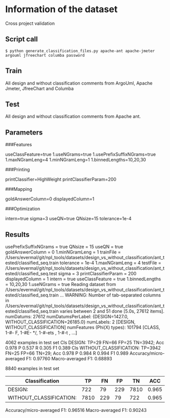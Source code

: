 # Information of the dataset
Cross project validation

## Script call

`$ python generate_classification_files.py apache-ant apache-jmeter argouml jfreechart columba password `

## Train 
All design and without classification comments from ArgoUml, Apache Jmeter, JfreeChart and Columba

## Test

All design and without classification comments from Apache ant. 

## Parameters
###Features

useClassFeature=true
1.useNGrams=true
1.usePrefixSuffixNGrams=true
1.maxNGramLeng=4
1.minNGramLeng=1
1.binnedLengths=10,20,30

###Printing

printClassifier=HighWeight
printClassifierParam=200

###Mapping

goldAnswerColumn=0
displayedColumn=1

###Optimization

intern=true
sigma=3
useQN=true
QNsize=15
tolerance=1e-4

## Results
usePrefixSuffixNGrams = true
QNsize = 15
useQN = true
goldAnswerColumn = 0
1.minNGramLeng = 1
trainFile = /Users/evermal/git/npl_tools/datasets/design_vs_without_classification/ant_tested/classified_seq.train
tolerance = 1e-4
1.maxNGramLeng = 4
testFile = /Users/evermal/git/npl_tools/datasets/design_vs_without_classification/ant_tested/classified_seq.test
sigma = 3
printClassifierParam = 200
displayedColumn = 1
intern = true
useClassFeature = true
1.binnedLengths = 10,20,30
1.useNGrams = true
Reading dataset from /Users/evermal/git/npl_tools/datasets/design_vs_without_classification/ant_tested/classified_seq.train ...
WARNING: Number of tab-separated columns in /Users/evermal/git/npl_tools/datasets/design_vs_without_classification/ant_tested/classified_seq.train varies between 2 and 51
done [5.0s, 27612 items].
numDatums: 27612
numDatumsPerLabel: {DESIGN=1427.0, WITHOUT_CLASSIFICATION=26185.0}
numLabels: 2 [DESIGN, WITHOUT_CLASSIFICATION]
numFeatures (Phi(X) types): 101794 [CLASS, 1-#- F, 1-#E- */, 1-#-ets , 1-#-t , ...]

4062 examples in test set
Cls DESIGN: TP=29 FN=66 FP=25 TN=3942; Acc 0.978 P 0.537 R 0.305 F1 0.389
Cls WITHOUT_CLASSIFICATION: TP=3942 FN=25 FP=66 TN=29; Acc 0.978 P 0.984 R 0.994 F1 0.989
Accuracy/micro-averaged F1: 0.97760
Macro-averaged F1: 0.68893

8840 examples in test set

|Classification          | TP |FN |FP |TN  |ACC  | P   |  R  | F1  |
|------------------------|----|---|---|----|-----|-----|-----|-----|
|DESIGN:                 |722 |79 |229|7810|0.965|0.759|0.901|0.824|
|WITHOUT_CLASSIFICATION: |7810|229|79 |722 |0.965|0.990|0.972|0.981|

Accuracy/micro-averaged F1: 0.96516
Macro-averaged F1: 0.90243

